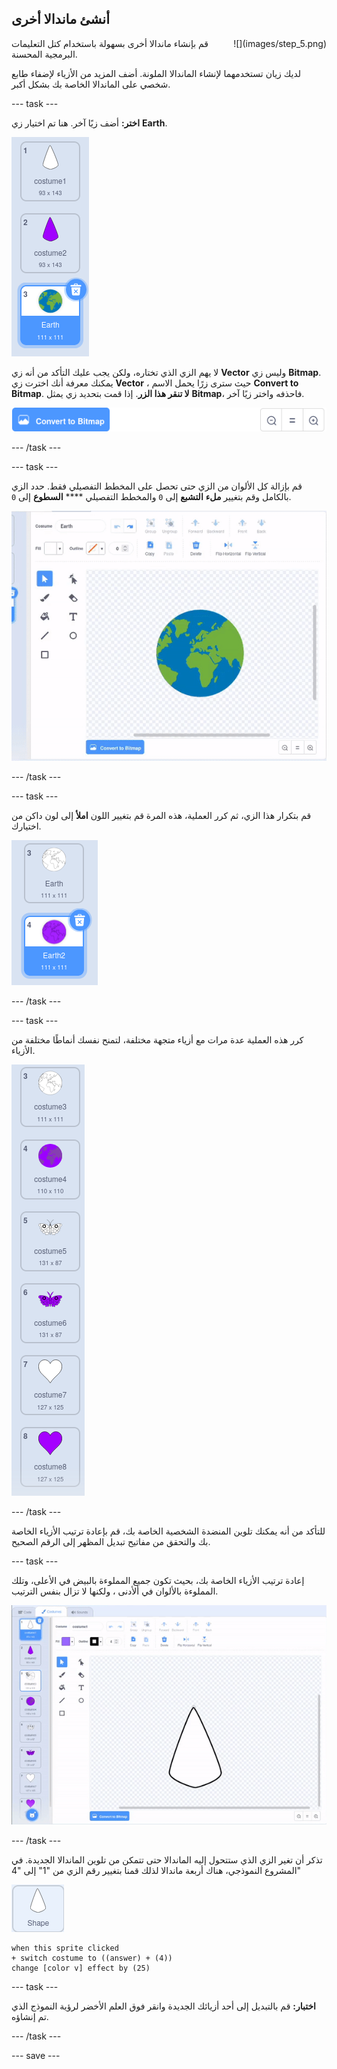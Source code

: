 ## أنشئ ماندالا أخرى

<div style="display: flex; flex-wrap: wrap">
<div style="flex-basis: 200px; flex-grow: 1; margin-right: 15px;">
قم بإنشاء ماندالا أخرى بسهولة باستخدام كتل التعليمات البرمجية المحسنة.
</div>
<div>
![](images/step_5.png)
</div>
</div>

لديك زيان تستخدمهما لإنشاء الماندالا الملونة. أضف المزيد من الأزياء لإضفاء طابع شخصي على الماندالا الخاصة بك بشكل أكبر.

--- task ---

**اختر:** أضف زيًا آخر. هنا تم اختيار زي **Earth**.

![زي الأرض من مكتبة سكراتش.](images/earth_costume.png)

لا يهم الزي الذي تختاره، ولكن يجب عليك التأكد من أنه زي **Vector** وليس زي **Bitmap**. يمكنك معرفة أنك اخترت زي **Vector** ، حيث سترى زرًا يحمل الاسم **Convert to Bitmap**. **لا تنقر هذا الزر**. إذا قمت بتحديد زي يمثل **Bitmap**، فاحذفه واختر زيًا آخر.

![زر "التحويل إلى رسم متجه".](images/convert_to_bitmap.png)

--- /task ---

--- task ---

قم بإزالة كل الألوان من الزي حتى تحصل على المخطط التفصيلي فقط. حدد الزي بالكامل وقم بتغيير **ملء** **التشبع** إلى `0` والمخطط التفصيلي **** **السطوع** إلى `0`.

![رسم متحرك يوضح اختيار زي "الأرض"، ثم تغيير ألوان "الملء" و"المخطط التفصيلي".](images/edit_costume.gif)

--- /task ---

--- task ---

قم بتكرار هذا الزي، ثم كرر العملية، هذه المرة قم بتغيير اللون **املأ** إلى لون داكن من اختيارك.

![زيا الأرض، أحدهما مملوء باللون الأبيض والآخر باللون الأرجواني.](images/earth_costumes.png)

--- /task ---

--- task ---

كرر هذه العملية عدة مرات مع أزياء متجهة مختلفة، لتمنح نفسك أنماطًا مختلفة من الأزياء.

![تظهر أزياء الأرض والفراشة والقلب بتعبئة بيضاء وأرجوانية.](images/multiple_costumes.png)

--- /task ---

للتأكد من أنه يمكنك تلوين المنضدة الشخصية الخاصة بك، قم بإعادة ترتيب الأزياء الخاصة بك والتحقق من مفاتيح تبديل المظهر إلى الرقم الصحيح.

--- task ---

إعادة ترتيب الأزياء الخاصة بك، بحيث تكون جميع المملوءة بالبيض في الأعلى، وتلك المملوءة بالألوان في ألأدنى ، ولكنها لا تزال بنفس الترتيب.

![يتم ترتيب الرسوم المتحركة للأزياء، بحيث تكون الأزياء البيضاء في الأعلى والأزياء الملونة في الأسفل، ولكن بنفس الترتيب.](images/order_costumes.gif)

--- /task ---

تذكر أن تغير الزي الذي ستتحول إليه الماندالا حتى تتمكن من تلوين الماندالا الجديدة. في المشروع النموذجي، هناك أربعة ماندالا لذلك قمنا بتغيير رقم الزي من "1" إلى "4"

![الكائن الشكل.](images/shape_sprite.png)

```blocks3
when this sprite clicked
+ switch costume to ((answer) + (4))
change [color v] effect by (25)
```

--- task ---

**اختبار:** قم بالتبديل إلى أحد أزيائك الجديدة وانقر فوق العلم الأخضر لرؤية النموذج الذي تم إنشاؤه.

--- /task ---

--- save ---
